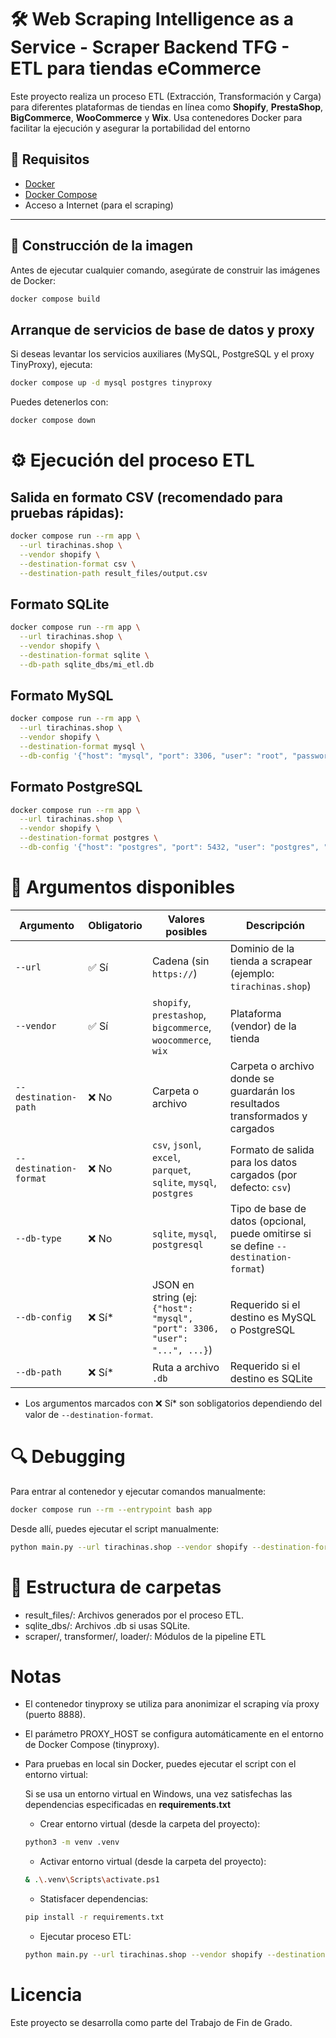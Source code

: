 # 🛠️ Web Scraping Intelligence as a Service - Scraper Backend TFG - ETL para tiendas eCommerce

Este proyecto realiza un proceso ETL (Extracción, Transformación y Carga) para diferentes plataformas de tiendas en línea como **Shopify**, **PrestaShop**, **BigCommerce**, **WooCommerce** y **Wix**. Usa contenedores Docker para facilitar la ejecución y asegurar la portabilidad del entorno

## 🚀 Requisitos

- [Docker](https://docs.docker.com/get-docker/)
- [Docker Compose](https://docs.docker.com/compose/install/)
- Acceso a Internet (para el scraping)

---

## 🐳 Construcción de la imagen

Antes de ejecutar cualquier comando, asegúrate de construir las imágenes de Docker:

```bash
docker compose build
```

## Arranque de servicios de base de datos y proxy

Si deseas levantar los servicios auxiliares (MySQL, PostgreSQL y el proxy TinyProxy), ejecuta:

```bash
docker compose up -d mysql postgres tinyproxy
```

Puedes detenerlos con:

```bash
docker compose down
```

# ⚙️ Ejecución del proceso ETL

## Salida en formato CSV (recomendado para pruebas rápidas):

```bash
docker compose run --rm app \
  --url tirachinas.shop \
  --vendor shopify \
  --destination-format csv \
  --destination-path result_files/output.csv
```

## Formato SQLite

```bash
docker compose run --rm app \
  --url tirachinas.shop \
  --vendor shopify \
  --destination-format sqlite \
  --db-path sqlite_dbs/mi_etl.db
```

## Formato MySQL

```bash
docker compose run --rm app \
  --url tirachinas.shop \
  --vendor shopify \
  --destination-format mysql \
  --db-config '{"host": "mysql", "port": 3306, "user": "root", "password": "root", "database": "etl"}'

```

## Formato PostgreSQL

```bash
docker compose run --rm app \
  --url tirachinas.shop \
  --vendor shopify \
  --destination-format postgres \
  --db-config '{"host": "postgres", "port": 5432, "user": "postgres", "password": "postgres", "database": "etl"}'
```


# 🧪 Argumentos disponibles

| Argumento               | Obligatorio | Valores posibles                                                                                      | Descripción                                                                                          |
|-------------------------|-------------|--------------------------------------------------------------------------------------------------------|------------------------------------------------------------------------------------------------------|
| `--url`                 | ✅ Sí        | Cadena (sin `https://`)                                                                               | Dominio de la tienda a scrapear (ejemplo: `tirachinas.shop`)                                       |
| `--vendor`              | ✅ Sí        | `shopify`, `prestashop`, `bigcommerce`, `woocommerce`, `wix`                                          | Plataforma (vendor) de la tienda                                                                    |
| `--destination-path`    | ❌ No        | Carpeta o archivo                                                                                      | Carpeta o archivo donde se guardarán los resultados transformados y cargados                        |
| `--destination-format`  | ❌ No        | `csv`, `jsonl`, `excel`, `parquet`, `sqlite`, `mysql`, `postgres`                                     | Formato de salida para los datos cargados (por defecto: `csv`)                                      |
| `--db-type`             | ❌ No        | `sqlite`, `mysql`, `postgresql`                                                                        | Tipo de base de datos (opcional, puede omitirse si se define `--destination-format`)                |
| `--db-config`           | ❌ Sí*       | JSON en string (ej: `{"host": "mysql", "port": 3306, "user": "...", ...}`)                            | Requerido si el destino es MySQL o PostgreSQL                                                        |
| `--db-path`             | ❌ Sí*       | Ruta a archivo `.db`                                                                                   | Requerido si el destino es SQLite                                                                    |


- Los argumentos marcados con ❌ Sí* son sobligatorios dependiendo del valor de `--destination-format`.


# 🔍 Debugging

Para entrar al contenedor y ejecutar comandos manualmente:

```bash
docker compose run --rm --entrypoint bash app
```

Desde allí, puedes ejecutar el script manualmente:

```bash
python main.py --url tirachinas.shop --vendor shopify --destination-format csv --destination-path result_files
```

# 📂 Estructura de carpetas

- result_files/: Archivos generados por el proceso ETL.
- sqlite_dbs/: Archivos .db si usas SQLite.
- scraper/, transformer/, loader/: Módulos de la pipeline ETL


# Notas

- El contenedor tinyproxy se utiliza para anonimizar el scraping vía proxy (puerto 8888).
- El parámetro PROXY_HOST se configura automáticamente en el entorno de Docker Compose (tinyproxy).
- Para pruebas en local sin Docker, puedes ejecutar el script con el entorno virtual:

    Si se usa un entorno virtual en Windows, una vez satisfechas las dependencias especificadas en **requirements.txt**

    - Crear entorno virtual (desde la carpeta del proyecto):

    ```bash
    python3 -m venv .venv
    ```

    - Activar entorno virtual (desde la carpeta del proyecto):

    ```bash
    & .\.venv\Scripts\activate.ps1
    ```
    
    - Statisfacer dependencias:

    ```bash
    pip install -r requirements.txt
    ```

    - Ejecutar proceso ETL:

    ```bash
    python main.py --url tirachinas.shop --vendor shopify --destination-format csv --destination-path result_files
    ```

# Licencia

Este proyecto se desarrolla como parte del Trabajo de Fin de Grado.